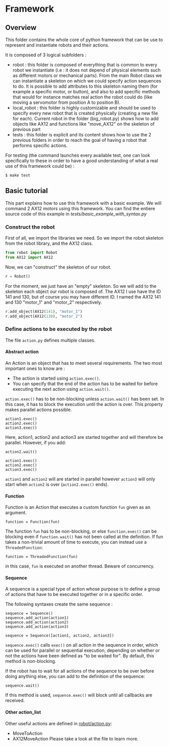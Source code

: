 # Framework

## Overview

This folder contains the whole core of python framework that can be use to represent and instantiate robots and their actions.

It is composed of 3 logical subfolders :
- robot : this folder is composed of everything that is common to every robot we instantiate (i.e : it does not depend of physical elements such as different motors or mechanical parts).
From the main Robot class we can instantiate a skeleton on which we could specify action sequences to do. It is possible to add attributes to this skeleton naming them (for example a specific motor, or button),
and also to add specific methods that would for instance matches real action the robot could do (like moving a servomotor from position A to position B).
- local_robot : this folder is highly customizable and should be used to specify every new robot that is created physically (creating a new file for each). Current robot in the folder (big_robot.py) shows how
to add objects like AX12 and functions like "move_AX12" on the skeleton of previous part
- tests : this folder is explicit and its content shows how to use the 2 previous folders in order to reach the goal of having a robot that performs specific actions.


For testing (the command launches every available test, one can look specifically to these in order to have a good understanding of what a real use of this framework could be) :

```
$ make test
```


## Basic tutorial

This part explains how to use this framework with a basic example. We will command 2 AX12 motors using this framework.
You can find the entiere source code of this example in *tests/basic_example_with_syntax.py*


### Construct the robot

First of all, we import the libraries we need. So we import the robot skeleton from the robot library, and the AX12 class.
```python
from robot import Robot
from AX12 import AX12
```

Now, we can "construct" the skeleton of our robot.
```python
r = Robot()
```

For the moment, we just have an "empty" skeleton. So we will add to the skeleton each object our robot is composed of. The AX12 I use have the ID 141 and 130, but of course you may have different ID. I named the AX12 141 and 130 "motor_1" and "motor_2" respectively.
```python
r.add_object(AX12(141), "motor_1")
r.add_object(AX12(130), "motor_2")
```

### Define actions to be executed by the robot

The file `action.py` defines multiple classes.

#### Abstract action

An Action is an object that has to meet several requirements.
The two most important ones to know are :

 * The action is started using `action.exec()`.
 * You can specify that the end of the action has to be waited for before executing the next action using `action.wait()`.

`action.exec()` has to be non-blocking unless `action.wait()` has been set. In this case, it has to block the execution until the action is over.
This property makes parallel actions possible.

```
action1.exec()
action2.exec()
action3.exec()
```
Here, action1, action2 and action3 are started together and will therefore be parallel. However, if you add:
```
action2.wait()

action1.exec()
action2.exec()
action3.exec()
```
`action1` and `action2` will are started in parallel however `action3` will only start when `action2` is over (`action2.exec()` ends).

#### Function

Function is an Action that executes a custom function `fun` given as an argument.
```
function = Function(fun)
```
The function `fun` has to be non-blocking, or else `function.exec()` can be blocking even if `function.wait()` has not been called at the definition. If fun takes a non-trivial amount of time to execute, you can instead use a `ThreadedFunction`:
```
function = ThreadedFunction(fun)
```
in this case, `fun` is executed on another thread. Beware of concurrency.

#### Sequence

A sequence is a special type of action whose purpose is to define a group of actions that have to be executed together or in a specific order.

The following syntaxes create the same sequence :
```
sequence = Sequence()
sequence.add_action(action1)
sequence.add_action(action2)
sequence.add_action(action3)

sequence = Sequence([action1, action2, action3])
```
`sequence.exec()` calls `exec()` on all action in the sequence in order, which can be used for parallel or sequential execution, depending on whether or not the actions have been defined as "to be waited for".
By default, this method is non-blocking.

If the robot has to wait for all actions of the sequence to be over before doing anything else, you can add to the definition of the sequence:
```
sequence.wait()
```
If this method is used, `sequence.exec()` will block until all callbacks are received.

#### Other action_list

Other useful actions are defined in [robot/action.py](robot/action.py):
* MoveToAction
* AX12MoveAction
Please take a look at the file to learn more.

